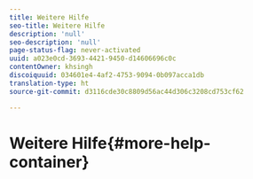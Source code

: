 ```yaml
---
title: Weitere Hilfe
seo-title: Weitere Hilfe
description: 'null'
seo-description: 'null'
page-status-flag: never-activated
uuid: a023e0cd-3693-4421-9450-d14606696c0c
contentOwner: khsingh
discoiquuid: 034601e4-4af2-4753-9094-0b097acca1db
translation-type: ht
source-git-commit: d3116cde30c8809d56ac44d306c3208cd753cf62

---
```



# Weitere Hilfe{#more-help-container}

